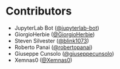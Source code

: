 # Contributors

* JupyterLab Bot ([@jupyterlab-bot](https://crowdin.com/profile/jupyterlab-bot))
* GiorgioHerbie ([@GiorgioHerbie](https://crowdin.com/profile/GiorgioHerbie))
* Steven Silvester ([@blink1073](https://crowdin.com/profile/blink1073))
* Roberto Panai ([@robertopanai](https://crowdin.com/profile/robertopanai))
* Giuseppe Cunsolo ([@giuseppecunsolo](https://crowdin.com/profile/giuseppecunsolo))
* Xemnas0 ([@Xemnas0](https://crowdin.com/profile/Xemnas0))
